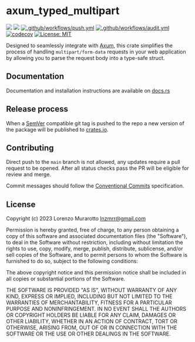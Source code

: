 # axum_typed_multipart

[![](https://img.shields.io/crates/v/axum_typed_multipart.svg)](https://crates.io/crates/axum_typed_multipart)
[![](https://docs.rs/axum_typed_multipart/badge.svg)](https://docs.rs/axum_typed_multipart)
[![.github/workflows/push.yml](https://github.com/murar8/axum_typed_multipart/actions/workflows/push.yml/badge.svg)](https://github.com/murar8/axum_typed_multipart/actions/workflows/push.yml)
[![.github/workflows/audit.yml](https://github.com/murar8/axum_typed_multipart/actions/workflows/audit.yml/badge.svg)](https://github.com/murar8/axum_typed_multipart/actions/workflows/audit.yml)
[![codecov](https://codecov.io/gh/murar8/axum_typed_multipart/branch/main/graph/badge.svg?token=AUQ4P8EFVK)](https://codecov.io/gh/murar8/axum_typed_multipart)
[![License: MIT](https://img.shields.io/badge/License-MIT-yellow.svg)](https://opensource.org/licenses/MIT)

Designed to seamlessly integrate with [Axum](https://github.com/tokio-rs/axum),
this crate simplifies the process of handling `multipart/form-data` requests
in your web application by allowing you to parse the request body into a
type-safe struct.

## Documentation

Documentation and installation instructions are available on [docs.rs](https://docs.rs/axum_typed_multipart)

## Release process

When a [SemVer](https://semver.org/) compatible git tag is pushed to the repo a new version of the package will be published to [crates.io](https://crates.io/crates/axum_typed_multipart).

## Contributing

Direct push to the `main` branch is not allowed, any updates require a pull request to be opened. After all status checks pass the PR will be eligible for review and merge.

Commit messages should follow the [Conventional Commits](https://www.conventionalcommits.org/en/v1.0.0/#summary) specification.

## License

Copyright (c) 2023 Lorenzo Murarotto <lnzmrr@gmail.com>

Permission is hereby granted, free of charge, to any person
obtaining a copy of this software and associated documentation
files (the "Software"), to deal in the Software without
restriction, including without limitation the rights to use,
copy, modify, merge, publish, distribute, sublicense, and/or sell
copies of the Software, and to permit persons to whom the
Software is furnished to do so, subject to the following
conditions:

The above copyright notice and this permission notice shall be
included in all copies or substantial portions of the Software.

THE SOFTWARE IS PROVIDED "AS IS", WITHOUT WARRANTY OF ANY KIND,
EXPRESS OR IMPLIED, INCLUDING BUT NOT LIMITED TO THE WARRANTIES
OF MERCHANTABILITY, FITNESS FOR A PARTICULAR PURPOSE AND
NONINFRINGEMENT. IN NO EVENT SHALL THE AUTHORS OR COPYRIGHT
HOLDERS BE LIABLE FOR ANY CLAIM, DAMAGES OR OTHER LIABILITY,
WHETHER IN AN ACTION OF CONTRACT, TORT OR OTHERWISE, ARISING
FROM, OUT OF OR IN CONNECTION WITH THE SOFTWARE OR THE USE OR
OTHER DEALINGS IN THE SOFTWARE.
